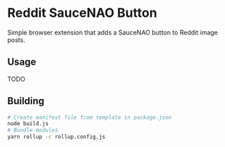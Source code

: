 # Reddit SauceNAO Button

Simple browser extension that adds a SauceNAO button to Reddit image posts.

## Usage

TODO

## Building

```sh
# Create manifest file from template in package.json
node build.js
# Bundle modules
yarn rollup -c rollup.config.js
```
